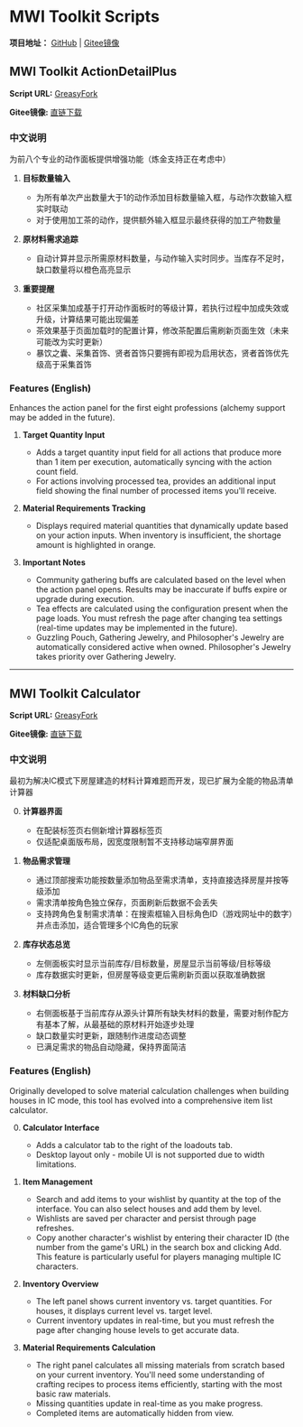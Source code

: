 # MWI Toolkit Scripts

**项目地址：** [GitHub](https://github.com/zqzhang1996/MWIscript) | [Gitee镜像](https://gitee.com/zqzhang1996/MWIscript)

## MWI Toolkit ActionDetailPlus

**Script URL:** [GreasyFork](https://greasyfork.org/en/scripts/550483-mwi-toolkit-actiondetailplus)

**Gitee镜像:** [直链下载](https://gitee.com/zqzhang1996/MWIscript/raw/main/MWI_Toolkit_ActionDetailPlus.js)

### 中文说明

为前八个专业的动作面板提供增强功能（炼金支持正在考虑中）

1. **目标数量输入**
   - 为所有单次产出数量大于1的动作添加目标数量输入框，与动作次数输入框实时联动
   - 对于使用加工茶的动作，提供额外输入框显示最终获得的加工产物数量

2. **原材料需求追踪**
   - 自动计算并显示所需原材料数量，与动作输入实时同步。当库存不足时，缺口数量将以橙色高亮显示

3. **重要提醒**
   - 社区采集加成基于打开动作面板时的等级计算，若执行过程中加成失效或升级，计算结果可能出现偏差
   - 茶效果基于页面加载时的配置计算，修改茶配置后需刷新页面生效（未来可能改为实时更新）
   - 暴饮之囊、采集首饰、贤者首饰只要拥有即视为启用状态，贤者首饰优先级高于采集首饰

### Features (English)

Enhances the action panel for the first eight professions (alchemy support may be added in the future).

1. **Target Quantity Input**
   - Adds a target quantity input field for all actions that produce more than 1 item per execution, automatically syncing with the action count field.
   - For actions involving processed tea, provides an additional input field showing the final number of processed items you'll receive.

2. **Material Requirements Tracking**
   - Displays required material quantities that dynamically update based on your action inputs. When inventory is insufficient, the shortage amount is highlighted in orange.

3. **Important Notes**
   - Community gathering buffs are calculated based on the level when the action panel opens. Results may be inaccurate if buffs expire or upgrade during execution.
   - Tea effects are calculated using the configuration present when the page loads. You must refresh the page after changing tea settings (real-time updates may be implemented in the future).
   - Guzzling Pouch, Gathering Jewelry, and Philosopher's Jewelry are automatically considered active when owned. Philosopher's Jewelry takes priority over Gathering Jewelry.

---

## MWI Toolkit Calculator

**Script URL:** [GreasyFork](https://greasyfork.org/en/scripts/552330-mwi-toolkit-calculator)

**Gitee镜像:** [直链下载](https://gitee.com/zqzhang1996/MWIscript/raw/main/MWI_Toolkit_Calculator.js)

### 中文说明

最初为解决IC模式下房屋建造的材料计算难题而开发，现已扩展为全能的物品清单计算器

0. **计算器界面**
   - 在配装标签页右侧新增计算器标签页
   - 仅适配桌面版布局，因宽度限制暂不支持移动端窄屏界面

1. **物品需求管理**
   - 通过顶部搜索功能按数量添加物品至需求清单，支持直接选择房屋并按等级添加
   - 需求清单按角色独立保存，页面刷新后数据不会丢失
   - 支持跨角色复制需求清单：在搜索框输入目标角色ID（游戏网址中的数字）并点击添加，适合管理多个IC角色的玩家

2. **库存状态总览**
   - 左侧面板实时显示当前库存/目标数量，房屋显示当前等级/目标等级
   - 库存数据实时更新，但房屋等级变更后需刷新页面以获取准确数据

3. **材料缺口分析**
   - 右侧面板基于当前库存从源头计算所有缺失材料的数量，需要对制作配方有基本了解，从最基础的原材料开始逐步处理
   - 缺口数量实时更新，跟随制作进度动态调整
   - 已满足需求的物品自动隐藏，保持界面简洁

### Features (English)

Originally developed to solve material calculation challenges when building houses in IC mode, this tool has evolved into a comprehensive item list calculator.

0. **Calculator Interface**
   - Adds a calculator tab to the right of the loadouts tab.
   - Desktop layout only - mobile UI is not supported due to width limitations.

1. **Item Management**
   - Search and add items to your wishlist by quantity at the top of the interface. You can also select houses and add them by level.
   - Wishlists are saved per character and persist through page refreshes.
   - Copy another character's wishlist by entering their character ID (the number from the game's URL) in the search box and clicking Add. This feature is particularly useful for players managing multiple IC characters.

2. **Inventory Overview**
   - The left panel shows current inventory vs. target quantities. For houses, it displays current level vs. target level.
   - Current inventory updates in real-time, but you must refresh the page after changing house levels to get accurate data.

3. **Material Requirements Calculation**
   - The right panel calculates all missing materials from scratch based on your current inventory. You'll need some understanding of crafting recipes to process items efficiently, starting with the most basic raw materials.
   - Missing quantities update in real-time as you make progress.
   - Completed items are automatically hidden from view.